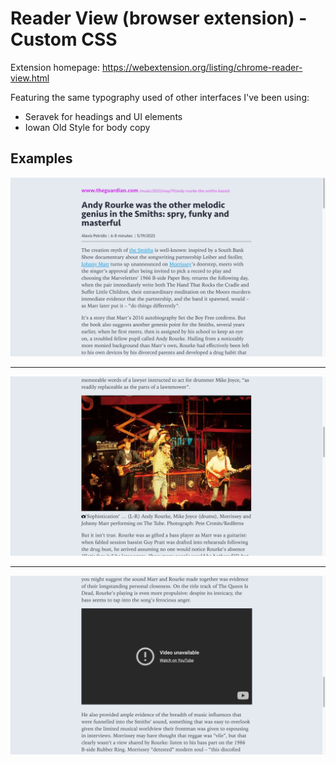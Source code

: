 # Reader View (browser extension) - Custom CSS

Extension homepage: https://webextension.org/listing/chrome-reader-view.html

Featuring the same typography used of other interfaces I've been using:

- Seravek for headings and UI elements
- Iowan Old Style for body copy

## Examples

![Top of the page](assets/reader-view-css-1.jpg "Top of the page")

***

![Image with caption](assets/reader-view-css-2.jpg "Image with caption")

***

![Video in an iframe](assets/reader-view-css-3.jpg "Video in an iframe")
